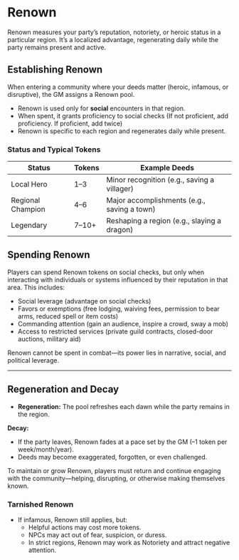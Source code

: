 # Renown

Renown measures your party’s reputation, notoriety, or heroic status in a particular region. It’s a localized advantage, regenerating daily while the party remains present and active.

## Establishing Renown

When entering a community where your deeds matter (heroic, infamous, or disruptive), the GM assigns a Renown pool.

- Renown is used only for **social** encounters in that region.
- When spent, it grants proficiency to social checks (If not proficient, add proficiency. If proficient, add twice)
- Renown is specific to each region and regenerates daily while present.

### Status and Typical Tokens

| Status          | Tokens | Example Deeds                        |
|-----------------|--------|--------------------------------------|
| Local Hero      | 1–3    | Minor recognition (e.g., saving a villager) |
| Regional Champion | 4–6    | Major accomplishments (e.g., saving a town) |
| Legendary       | 7–10+  | Reshaping a region (e.g., slaying a dragon) |

## Spending Renown

Players can spend Renown tokens on social checks, but only when interacting with individuals or systems influenced by their reputation in that area. This includes:

- Social leverage (advantage on social checks)
- Favors or exemptions (free lodging, waiving fees, permission to bear arms, reduced spell or item costs)
- Commanding attention (gain an audience, inspire a crowd, sway a mob)
- Access to restricted services (private guild contracts, closed-door auctions, military aid)

Renown cannot be spent in combat—its power lies in narrative, social, and political leverage.

---

## Regeneration and Decay

- **Regeneration:** The pool refreshes each dawn while the party remains in the region.

**Decay:**
- If the party leaves, Renown fades at a pace set by the GM (–1 token per week/month/year).
- Deeds may become exaggerated, forgotten, or even challenged.

To maintain or grow Renown, players must return and continue engaging with the community—helping, disrupting, or otherwise making themselves known.

### Tarnished Renown

- If infamous, Renown still applies, but:
  - Helpful actions may cost more tokens.
  - NPCs may act out of fear, suspicion, or duress.
  - In strict regions, Renown may work as Notoriety and attract negative attention.
